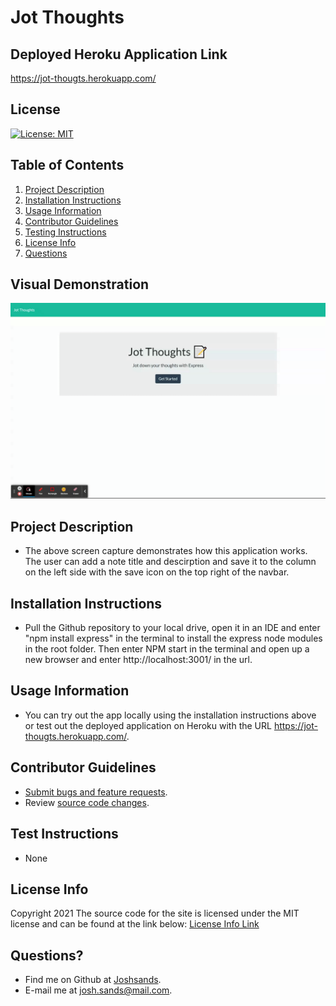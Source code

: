 # Jot Thoughts

## Deployed Heroku Application Link
https://jot-thougts.herokuapp.com/

## License
[![License: MIT](https://img.shields.io/badge/License-MIT-yellow.svg)](https://opensource.org/licenses/MIT)

## Table of Contents
1. [Project Description](#project-description)
2. [Installation Instructions](#installation-instructions)
3. [Usage Information](#usage-information)
4. [Contributor Guidelines](#contributor-guidelines)
5. [Testing Instructions](#testing-instructions)
6. [License Info](#license-info)
7. [Questions](#questions)

## Visual Demonstration
![Professional README Generator Demo](./demo/jot-thoughts.gif)

## Project Description
* The above screen capture demonstrates how this application works. The user can add a note title and descirption and save it to the column on the left side with the save icon on the top right of the navbar.

## Installation Instructions
* Pull the Github repository to your local drive, open it in an IDE and enter "npm install express" in the terminal to install the express node modules in the root folder. Then enter NPM start in the terminal and open up a new browser and enter http://localhost:3001/ in the url.

## Usage Information
* You can try out the app locally using the installation instructions above or test out the deployed application on Heroku with the URL https://jot-thougts.herokuapp.com/.

## Contributor Guidelines
* [Submit bugs and feature requests](https://github.com/joshsands/jot-thoughts/issues).
* Review [source code changes](https://github.com/joshsands/jot-thoughts/pulls).

## Test Instructions
* None

## License Info
Copyright 2021
The source code for the site is licensed under the MIT license and can be found at the link below:
[License Info Link](https://opensource.org/licenses/MIT)
      

## Questions?
* Find me on Github at [Joshsands](http://github.com/Joshsands).
* E-mail me at josh.sands@mail.com.
